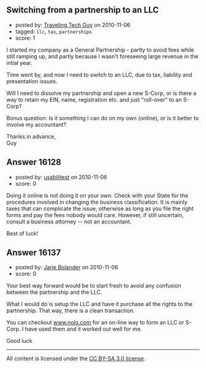 ## Switching from a partnership to an LLC

- posted by: [Traveling Tech Guy](https://stackexchange.com/users/-1/4740-traveling-tech-guy) on 2010-11-06
- tagged: `llc`, `tax`, `partnerships`
- score: 1

I started my company as a General Partnership - partly to avoid fees while still ramping up, and partly because I wasn't foreseeing large revenue in the intial year.

Time went by, and now I need to switch to an LLC, due to tax, liability and presentation issues.

Will I need to dissolve my partnership and open a new S-Corp, or is there a way to retain my EIN, name, registration etc. and just "roll-over" to an S-Corp?

Bonus question: Is it something I can do on my own (online), or is it better to involve my accountant?

Thanks in advance,  
Guy


## Answer 16128

- posted by: [usabilitest](https://stackexchange.com/users/-1/3024-usabilitest) on 2010-11-06
- score: 0

Doing it online is not doing it on your own. Check with your State for the procedures involved in changing the business classification. It is mainly taxes that can complicate the issue, otherwise as long as you file the right forms and pay the fees nobody would care. However, if still uncertain, consult a business attorney -- not an accountant.

Best of luck!


## Answer 16137

- posted by: [Jarie Bolander](https://stackexchange.com/users/-1/585-jarie-bolander) on 2010-11-06
- score: 0

Your best way forward would be to start fresh to avoid any confusion between the partnership and the LLC.

What I would do is setup the LLC and have it purchase all the rights to the partnership. That way, there is a clean transaction.

You can checkout www.nolo.com for an on-line way to form an LLC or S-Corp. I have used them and it worked out well for me.

Good luck



---

All content is licensed under the [CC BY-SA 3.0 license](https://creativecommons.org/licenses/by-sa/3.0/).
